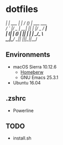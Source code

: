 # dotfiles
  __| | ___ | |_ / _(_) | ___  ___  
 / _` |/ _ \| __| |_| | |/ _ \/ __|  
| (_| | (_) | |_|  _| | |  __/\__ \  
 \__,_|\___/ \__|_| |_|_|\___||___/  

## Environments
- macOS Sierra 10.12.6
  - [Homeberw](https://brew.sh/index_ja.html)
  - GNU Emacs 25.3.1
- Ubuntu 16.04

## .zshrc
- Powerline

## TODO
- install.sh
